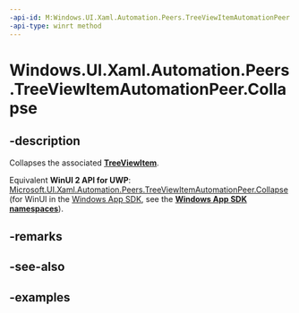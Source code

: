```yaml
---
-api-id: M:Windows.UI.Xaml.Automation.Peers.TreeViewItemAutomationPeer.Collapse
-api-type: winrt method
---
```


<!-- Method syntax.
public void TreeViewItemAutomationPeer.Collapse()
-->

# Windows.UI.Xaml.Automation.Peers.TreeViewItemAutomationPeer.Collapse

## -description
Collapses the associated **[TreeViewItem](file:///C:\Repos\winrt-api\windows.ui.xaml.controls\treeviewitem.md)**.

Equivalent **WinUI 2 API for UWP**: [Microsoft.UI.Xaml.Automation.Peers.TreeViewItemAutomationPeer.Collapse](/windows/winui/api/microsoft.ui.xaml.automation.peers.treeviewitemautomationpeer.collapse) (for WinUI in the [Windows App SDK](/windows/apps/windows-app-sdk/), see the **[Windows App SDK namespaces](/windows/windows-app-sdk/api/winrt/)**).

## -remarks

## -see-also

## -examples

